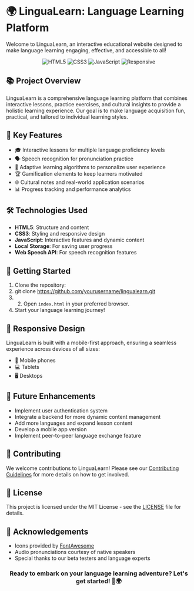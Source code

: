 # 🌍 LinguaLearn: Language Learning Platform

Welcome to LinguaLearn, an interactive educational website designed to make language learning engaging, effective, and accessible to all!

<div align="center">

![HTML5](https://img.shields.io/badge/html5-%23E34F26.svg?style=for-the-badge&logo=html5&logoColor=white)
![CSS3](https://img.shields.io/badge/css3-%231572B6.svg?style=for-the-badge&logo=css3&logoColor=white)
![JavaScript](https://img.shields.io/badge/javascript-%23323330.svg?style=for-the-badge&logo=javascript&logoColor=%23F7DF1E)
![Responsive](https://img.shields.io/badge/Responsive-Design-blue?style=for-the-badge)

</div>

## 📚 Project Overview

LinguaLearn is a comprehensive language learning platform that combines interactive lessons, practice exercises, and cultural insights to provide a holistic learning experience. Our goal is to make language acquisition fun, practical, and tailored to individual learning styles.

## 🌟 Key Features

- 🎓 Interactive lessons for multiple language proficiency levels
- 🗣️ Speech recognition for pronunciation practice
- 🧠 Adaptive learning algorithms to personalize user experience
- 🏆 Gamification elements to keep learners motivated
- 🌐 Cultural notes and real-world application scenarios
- 📊 Progress tracking and performance analytics

## 🛠️ Technologies Used

- **HTML5**: Structure and content
- **CSS3**: Styling and responsive design
- **JavaScript**: Interactive features and dynamic content
- **Local Storage**: For saving user progress
- **Web Speech API**: For speech recognition features

## 🚀 Getting Started

1. Clone the repository:
2. git clone https://github.com/yourusername/lingualearn.git
3. 2. Open `index.html` in your preferred browser.
3. Start your language learning journey!

## 📱 Responsive Design

LinguaLearn is built with a mobile-first approach, ensuring a seamless experience across devices of all sizes:

- 📱 Mobile phones
- 💻 Tablets
- 🖥️ Desktops

## 🔮 Future Enhancements

- Implement user authentication system
- Integrate a backend for more dynamic content management
- Add more languages and expand lesson content
- Develop a mobile app version
- Implement peer-to-peer language exchange feature

## 🤝 Contributing

We welcome contributions to LinguaLearn! Please see our [Contributing Guidelines](CONTRIBUTING.md) for more details on how to get involved.

## 📄 License

This project is licensed under the MIT License - see the [LICENSE](LICENSE) file for details.

## 🙏 Acknowledgements

- Icons provided by [FontAwesome](https://fontawesome.com/)
- Audio pronunciations courtesy of native speakers
- Special thanks to our beta testers and language experts

<div align="center">

### Ready to embark on your language learning adventure? Let's get started! 🚀🌍

</div>
